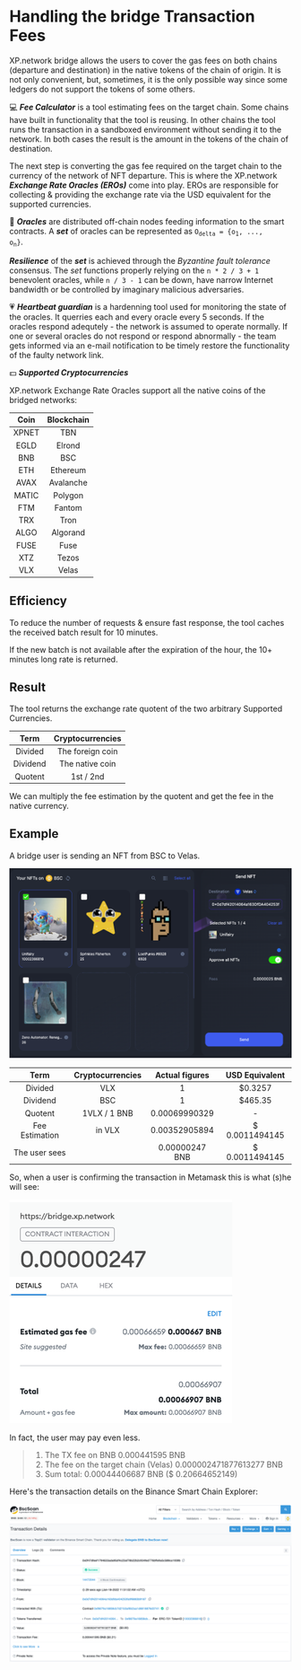 # Handling the bridge Transaction Fees

XP.network bridge allows the users to cover the gas fees on both chains (departure and destination) in the native tokens of the chain of origin. It is not only convenient, but, sometimes, it is the only possible way since some ledgers do not support the tokens of some others.

:computer: ***_Fee Calculator_*** is a tool estimating fees on the target chain. Some chains have built in functionality that the tool is reusing. In other chains the tool runs the transaction in a sandboxed environment without sending it to the network. In both cases the result is the amount in the tokens of the chain of destination.

The next step is converting the gas fee required on the target chain to the currency of the  network of NFT departure. This is where the XP.network ***Exchange Rate Oracles (EROs)*** come into play. EROs are responsible for collecting & providing the exchange rate via the USD equivalent for the supported currencies.

:crystal_ball: ***_Oracles_*** are distributed off-chain nodes feeding information to the smart contracts. A ***set*** of oracles can be represented as <code>O<sub>delta</sub> = {o<sub>1</sub>, ..., o<sub>n</sub>}</code>.

***_Resilience_*** of the ***set*** is achieved through the *Byzantine fault tolerance* consensus. The *set* functions properly relying on the `n * 2 / 3 + 1` benevolent oracles, while `n / 3 - 1` can be down, have narrow Internet bandwidth or be controlled by imaginary malicious adversaries.

:heartpulse: ***_Heartbeat guardian_*** is a hardenning tool used for monitoring the state of the oracles. It querries each and every oracle every 5 seconds. If the oracles respond adequtely - the network is assumed to operate normally. If one or several oracles do not respond or respond abnormally - the team gets informed via an e-mail notification to be timely restore the functionality of the faulty network link.

:dollar: ***_Supported Cryptocurrencies_***

XP.network Exchange Rate Oracles support all the native coins of the bridged networks:

| Coin | Blockchain |
|:-:|:-:|
|XPNET|TBN |
|EGLD|Elrond|
|BNB|BSC|
|ETH|Ethereum|
|AVAX|Avalanche|
|MATIC|Polygon |
|FTM|Fantom |
|TRX|Tron |
|ALGO|Algorand |
|FUSE|Fuse |
|XTZ|Tezos |
|VLX|Velas |

## Efficiency

To reduce the number of requests & ensure fast response, the tool caches the received batch result for 10 minutes.

If the new batch is not available after the expiration of the hour, the 10+ minutes long rate is returned.

## Result

The tool returns the exchange rate quotent of the two arbitrary Supported Currencies.

| Term | Cryptocurrencies |
|:-:|:-:|
| Divided | The foreign coin |
| Dividend | The native coin |
| Quotent | 1st / 2nd |

We can multiply the fee estimation by the quotent and get the fee in the native currency.

## Example

A bridge user is sending an NFT from BSC to Velas. 

![Bridge NFTs View](assets/3.png)

| Term | Cryptocurrencies | Actual figures | USD Equivalent |
|:-:|:-:|:-:|:-:|
| Divided | VLX | 1 | $0.3257 |
| Dividend | BSC | 1 | $465.35 |
| Quotent |  1VLX /  1 BNB | 0.00069990329 | - |
| Fee Estimation | in VLX | 0.00352905894 | $ 0.0011494145 |
| The user sees | | 0.00000247 BNB | $ 0.0011494145 |

So, when a user is confirming the transaction in Metamask this is what (s)he will see:

![Metamask View](assets/4.png)

In fact, the user may pay even less. 
> 1. The TX fee on BNB 0.000441595 BNB
> 2. The fee on the target chain (Velas) 0.000002471877613277 BNB 
> 3. Sum total: 0.00044406687 BNB ($ 0.20664652149)

Here's the transaction details on the Binance Smart Chain Explorer:

![Fees on BSC](assets/5.png)
